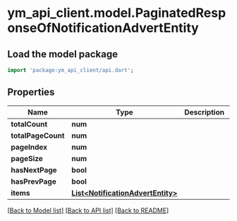 # ym_api_client.model.PaginatedResponseOfNotificationAdvertEntity

## Load the model package
```dart
import 'package:ym_api_client/api.dart';
```

## Properties
Name | Type | Description | Notes
------------ | ------------- | ------------- | -------------
**totalCount** | **num** |  | 
**totalPageCount** | **num** |  | 
**pageIndex** | **num** |  | 
**pageSize** | **num** |  | 
**hasNextPage** | **bool** |  | 
**hasPrevPage** | **bool** |  | 
**items** | [**List&lt;NotificationAdvertEntity&gt;**](NotificationAdvertEntity.md) |  | 

[[Back to Model list]](../README.md#documentation-for-models) [[Back to API list]](../README.md#documentation-for-api-endpoints) [[Back to README]](../README.md)


